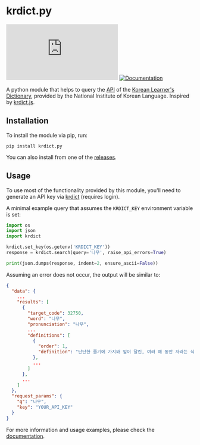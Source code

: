 # krdict.py

[![PyPI](https://img.shields.io/pypi/v/krdict.py)](https://pypi.org/project/krdict.py)
[![Documentation](https://readthedocs.org/projects/krdictpy/badge/?version=stable)](https://krdictpy.readthedocs.io/en/stable/?badge=stable)

A python module that helps to query the [API](https://krdict.korean.go.kr/openApi/openApiInfo) of the
[Korean Learner's Dictionary](https://krdict.korean.go.kr), provided by the National Institute of Korean Language.
Inspired by [krdict.js](https://github.com/Fox-Islam/krdict.js).

## Installation

To install the module via pip, run:

```
pip install krdict.py
```

You can also install from one of the [releases](https://github.com/omarkmu/krdict.py/releases).

## Usage
To use most of the functionality provided by this module, you'll need to generate an API key via
[krdict](https://krdict.korean.go.kr/openApi/openApiRegister) (requires login).

A minimal example query that assumes the `KRDICT_KEY` environment variable is set:

```python
import os
import json
import krdict

krdict.set_key(os.getenv('KRDICT_KEY'))
response = krdict.search(query='나무', raise_api_errors=True)

print(json.dumps(response, indent=2, ensure_ascii=False))
```

Assuming an error does not occur, the output will be similar to:

```json
{
  "data": {
    ...
    "results": [
      {
        "target_code": 32750,
        "word": "나무",
        "pronunciation": "나무",
        ...
        "definitions": [
          {
            "order": 1,
            "definition": "단단한 줄기에 가지와 잎이 달린, 여러 해 동안 자라는 식물."
          },
          ...
        ]
      },
      ...
    ]
  },
  "request_params": {
    "q": "나무",
    "key": "YOUR_API_KEY"
  }
}
```

For more information and usage examples, please check the [documentation](https://krdictpy.readthedocs.io/en/stable).
